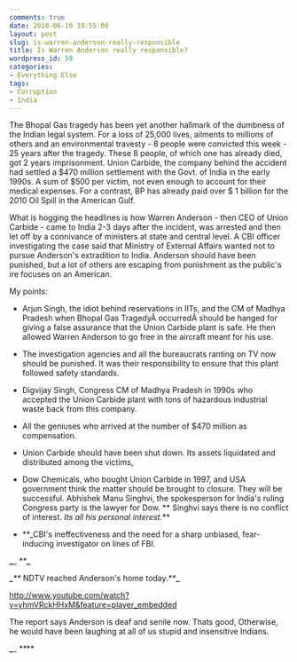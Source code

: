 ```yaml
---
comments: true
date: 2010-06-10 19:55:09
layout: post
slug: is-warren-anderson-really-responsible
title: Is Warren Anderson really responsible?
wordpress_id: 59
categories:
- Everything Else
tags:
- Corruption
- India
---
```


The Bhopal Gas tragedy has been yet another hallmark of the dumbness of the Indian legal system. For a loss of 25,000 lives, ailments to millions of others and an environmental travesty - 8 people were convicted this week - 25 years after the tragedy. These 8 people, of which one has already died, got 2 years imprisonment. Union Carbide, the company behind the accident had settled a $470 million settlement with the Govt. of India in the early 1990s. A sum of $500 per victim, not even enough to account for their medical expenses. For a contrast, BP has already paid over $ 1 billion for the 2010 Oil Spill in the American Gulf.

What is hogging the headlines is how Warren Anderson - then CEO of Union Carbide - came to India 2-3 days after the incident, was arrested and then let off by a connivance of ministers at state and central level. A CBI officer investigating the case said that Ministry of External Affairs wanted not to pursue Anderson's extradition to India. Anderson should have been punished, but a lot of others are escaping from punishment as the public's ire focuses on an American.

My points:



	
  * Arjun Singh, the idiot behind reservations in IITs, and the CM of Madhya Pradesh when Bhopal Gas TragedyÂ occurredÂ should be hanged for giving a false assurance that the Union Carbide plant is safe. He then allowed Warren Anderson to go free in the aircraft meant for his use.

	
  * The investigation agencies and all the bureaucrats ranting on TV now should be punished. It was their responsibility to ensure that this plant followed safety standards.

	
  * Digvijay Singh, Congress CM of Madhya Pradesh in 1990s who accepted the Union Carbide plant with tons of hazardous industrial waste back from this company.

	
  * All the geniuses who arrived at the number of $470 million as compensation.

	
  * Union Carbide should have been shut down. Its assets liquidated and distributed among the victims,

	
  * Dow Chemicals, who bought Union Carbide in 1997, and USA government think the matter should be brought to closure. They will be successful. Abhishek Manu Singhvi, the spokesperson for India's ruling Congress party is the lawyer for Dow. ** Singhvi says there is no conflict of interest. _Its all his personal interest._**

	
  * **_CBI's ineffectiveness and the need for a sharp unbiased, fear-inducing investigator on lines of FBI.


**_**_
_**_**_**


**_**_**_ NDTV reached Anderson's home today._**_**_**

http://www.youtube.com/watch?v=yhmVRckHHxM&feature=player_embedded

The report says Anderson is deaf and senile now. Thats good, Otherwise, he would have been laughing at all of us stupid and insensitive Indians.

**_**_ _**_**
